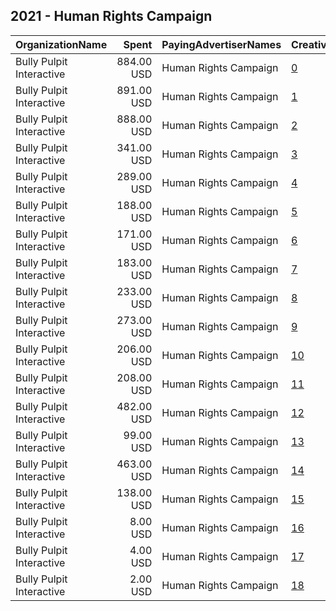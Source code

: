 ## 2021 - Human Rights Campaign 
|OrganizationName|Spent|PayingAdvertiserNames|CreativeUrls|Impressions|Genders|AgeBrackets|CountryCodes|BillingAddresses|CandidateBallotInformation|
|:---|---:|:---|:---|---:|:---|:---|:---|:---|:---|
|Bully Pulpit Interactive|884.00 USD|Human Rights Campaign|[0](https://www.snap.com/political-ads/asset/75facf471a7e496e31741ed292872dba5a4d091cc0cef1c2d5f3ffc5ee8a296a?mediaType=png)|133,492||18+|united states|"1445 New York Ave NW,Washington,20005,US"||
|Bully Pulpit Interactive|891.00 USD|Human Rights Campaign|[1](https://www.snap.com/political-ads/asset/75facf471a7e496e31741ed292872dba5a4d091cc0cef1c2d5f3ffc5ee8a296a?mediaType=png)|114,805||18+|united states|"1445 New York Ave NW,Washington,20005,US"||
|Bully Pulpit Interactive|888.00 USD|Human Rights Campaign|[2](https://www.snap.com/political-ads/asset/75facf471a7e496e31741ed292872dba5a4d091cc0cef1c2d5f3ffc5ee8a296a?mediaType=png)|108,907||18+|united states|"1445 New York Ave NW,Washington,20005,US"||
|Bully Pulpit Interactive|341.00 USD|Human Rights Campaign|[3](https://www.snap.com/political-ads/asset/50d42d7b048d75583a2bc20a98131fb05a7dacfb581af045faf773b23a47bbb1?mediaType=png)|63,652||18+|united states|"1445 New York Ave NW,Washington,20005,US"||
|Bully Pulpit Interactive|289.00 USD|Human Rights Campaign|[4](https://www.snap.com/political-ads/asset/f6487179a93945cfeaeeed6a9eda6e4014eaadf359695519a896f0b6962ed90e?mediaType=mp4)|48,125||18+|united states|"1445 New York Ave NW,Washington,20005,US"||
|Bully Pulpit Interactive|188.00 USD|Human Rights Campaign|[5](https://www.snap.com/political-ads/asset/fecd7c3bc55ce0ac3c19085f738f2faf3fbd5e8aa285ceb381d58a65086de1ee?mediaType=png)|45,925||18+|united states|"1445 New York Ave NW,Washington,20005,US"||
|Bully Pulpit Interactive|171.00 USD|Human Rights Campaign|[6](https://www.snap.com/political-ads/asset/fecd7c3bc55ce0ac3c19085f738f2faf3fbd5e8aa285ceb381d58a65086de1ee?mediaType=png)|43,521||18+|united states|"1445 New York Ave NW,Washington,20005,US"||
|Bully Pulpit Interactive|183.00 USD|Human Rights Campaign|[7](https://www.snap.com/political-ads/asset/fecd7c3bc55ce0ac3c19085f738f2faf3fbd5e8aa285ceb381d58a65086de1ee?mediaType=png)|40,846||18+|united states|"1445 New York Ave NW,Washington,20005,US"||
|Bully Pulpit Interactive|233.00 USD|Human Rights Campaign|[8](https://www.snap.com/political-ads/asset/d90530cd0319c341c81049cac916e552b8dbaca0103476324ced804746c54dca?mediaType=mp4)|39,771||18+|united states|"1445 New York Ave NW,Washington,20005,US"||
|Bully Pulpit Interactive|273.00 USD|Human Rights Campaign|[9](https://www.snap.com/political-ads/asset/50d42d7b048d75583a2bc20a98131fb05a7dacfb581af045faf773b23a47bbb1?mediaType=png)|37,384||18+|united states|"1445 New York Ave NW,Washington,20005,US"||
|Bully Pulpit Interactive|206.00 USD|Human Rights Campaign|[10](https://www.snap.com/political-ads/asset/be2ce3a74850322397d71cb9577ee47ea1ac3934a5a4884e693a469a8332b7db?mediaType=mp4)|34,914||18+|united states|"1445 New York Ave NW,Washington,20005,US"||
|Bully Pulpit Interactive|208.00 USD|Human Rights Campaign|[11](https://www.snap.com/political-ads/asset/50d42d7b048d75583a2bc20a98131fb05a7dacfb581af045faf773b23a47bbb1?mediaType=png)|24,043||18+|united states|"1445 New York Ave NW,Washington,20005,US"||
|Bully Pulpit Interactive|482.00 USD|Human Rights Campaign|[12](https://www.snap.com/political-ads/asset/8e0f5e4316ba75d3ed0d7910b781dbd0ed329009edc195d89ca9efb48356fde2?mediaType=png)|22,376||18+|united states|"1445 New York Ave NW,Washington,20005,US"||
|Bully Pulpit Interactive|99.00 USD|Human Rights Campaign|[13](https://www.snap.com/political-ads/asset/fecd7c3bc55ce0ac3c19085f738f2faf3fbd5e8aa285ceb381d58a65086de1ee?mediaType=png)|18,309||18+|united states|"1445 New York Ave NW,Washington,20005,US"||
|Bully Pulpit Interactive|463.00 USD|Human Rights Campaign|[14](https://www.snap.com/political-ads/asset/8e0f5e4316ba75d3ed0d7910b781dbd0ed329009edc195d89ca9efb48356fde2?mediaType=png)|13,553||18+|united states|"1445 New York Ave NW,Washington,20005,US"||
|Bully Pulpit Interactive|138.00 USD|Human Rights Campaign|[15](https://www.snap.com/political-ads/asset/fecd7c3bc55ce0ac3c19085f738f2faf3fbd5e8aa285ceb381d58a65086de1ee?mediaType=png)|12,131||18+|united states|"1445 New York Ave NW,Washington,20005,US"||
|Bully Pulpit Interactive|8.00 USD|Human Rights Campaign|[16](https://www.snap.com/political-ads/asset/50d42d7b048d75583a2bc20a98131fb05a7dacfb581af045faf773b23a47bbb1?mediaType=png)|563||18+|united states|"1445 New York Ave NW,Washington,20005,US"||
|Bully Pulpit Interactive|4.00 USD|Human Rights Campaign|[17](https://www.snap.com/political-ads/asset/fecd7c3bc55ce0ac3c19085f738f2faf3fbd5e8aa285ceb381d58a65086de1ee?mediaType=png)|334||18+|united states|"1445 New York Ave NW,Washington,20005,US"||
|Bully Pulpit Interactive|2.00 USD|Human Rights Campaign|[18](https://www.snap.com/political-ads/asset/fecd7c3bc55ce0ac3c19085f738f2faf3fbd5e8aa285ceb381d58a65086de1ee?mediaType=png)|177||18+|united states|"1445 New York Ave NW,Washington,20005,US"||
